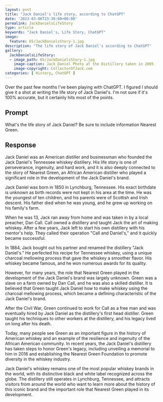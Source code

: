 ```yaml
---
layout: post
title: "Jack Daniel's life story, according to ChatGPT"
date: '2023-03-06T23:30:00+00:00'
permalink: JackDanielsLifeStory
type: article
keywords: "Jack Daniel's, Life Story, ChatGPT"
image:
  feature: 65/JackDanielsStory-1.jpg
description: "The life story of Jack Daniel's according to ChatGPT"
gallery:
  JackDanielsLifeStory:
  - image_path: 65/JackDanielsStory-1.jpg
    image-caption: Jack Daniel Photo at the Distillery taken in 2005
    image-copyright: CollectorOfJack.com
categories: [ History, ChatGPT ]
---
```

Over the past few months I've been playing with ChatGPT. I figured I should give it a shot at writing the life story of Jack Daniel's. I'm not sure if it's 100% accurate, but it certainly hits most of the points.

## Prompt
What's the life story of Jack Daniel? Be sure to include information Nearest Green.

## Response
Jack Daniel was an American distiller and businessman who founded the Jack Daniel's Tennessee whiskey distillery. His life story is one of perseverance, ingenuity, and hard work, and it is also deeply connected to the story of Nearest Green, an African American distiller who played a significant role in the development of the Jack Daniel's brand.

Jack Daniel was born in 1850 in Lynchburg, Tennessee. His exact birthdate is unknown as birth records were not kept in his area at the time. He was the youngest of ten children, and his parents were of Scottish and Irish descent. His father died when he was young, and he grew up working on his family's farm.

When he was 13, Jack ran away from home and was taken in by a local preacher, Dan Call. Call owned a distillery and taught Jack the art of making whiskey. After a few years, Jack left to start his own distillery with his mentor's help. They called their operation "Call and Daniel's," and it quickly became successful.

In 1884, Jack bought out his partner and renamed the distillery "Jack Daniel's." He perfected his recipe for Tennessee whiskey, using a unique charcoal mellowing process that gave the whiskey a smoother flavor. His whiskey became famous, and he won numerous awards for its quality.

However, for many years, the role that Nearest Green played in the development of the Jack Daniel's brand was largely unknown. Green was a slave on a farm owned by Dan Call, and he was also a skilled distiller. It is believed that Green taught Jack Daniel how to make whiskey using the charcoal mellowing process, which became a defining characteristic of the Jack Daniel's brand.

After the Civil War, Green continued to work for Call as a free man and was eventually hired by Jack Daniel as the distillery's first head distiller. Green taught his techniques to other workers at the distillery, and his legacy lived on long after his death.

Today, many people see Green as an important figure in the history of American whiskey and an example of the resilience and ingenuity of the African American community. In recent years, the Jack Daniel's distillery has taken steps to honor Green's legacy, including unveiling a memorial to him in 2016 and establishing the Nearest Green Foundation to promote diversity in the whiskey industry.

Jack Daniel's whiskey remains one of the most popular whiskey brands in the world, with its distinctive black and white label recognized across the globe. The distillery still operates in Lynchburg, Tennessee, and attracts visitors from around the world who want to learn more about the history of this iconic brand and the important role that Nearest Green played in its development.

